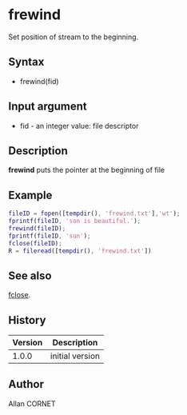 # frewind

Set position of stream to the beginning.

## Syntax

- frewind(fid)

## Input argument

- fid - an integer value: file descriptor

## Description

  <p><b>frewind</b> puts the pointer at the beginning of file</p>

## Example

```matlab
fileID = fopen([tempdir(), 'frewind.txt'],'wt');
fprintf(fileID, 'son is beautiful.');
frewind(fileID);
fprintf(fileID, 'sun');
fclose(fileID);
R = fileread([tempdir(), 'frewind.txt'])
```

## See also

[fclose](fclose.md).

## History

| Version | Description     |
| ------- | --------------- |
| 1.0.0   | initial version |

## Author

Allan CORNET
